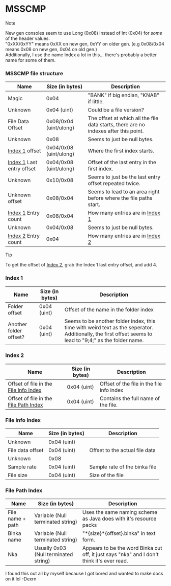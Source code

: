 # MSSCMP

> [!NOTE]
> New gen consoles seem to use Long (0x08) instead of Int (0x04) for *some* of the header values.   
> "0xXX/0xYY" means 0xXX on new gen, 0xYY on older gen. (e.g 0x08/0x04 means 0x08 on new gen, 0x04 on old gen.)   
> Additionally, I use the name Index a lot in this... there's probably a better name for some of them.   

### MSSCMP file structure
| Name | Size (in bytes) | Description |
|------|-----------------|-------------|
| Magic | 0x04 | "BANK" if big endian, "KNAB" if little. |
| Unknown | 0x04 (uint) | Could be a file version? |
| File Data Offset | 0x08/0x04 (uint/ulong) | The offset at which all the file data starts, there are no indexes after this point. |
| Unknown | 0x08 | Seems to just be null bytes. |
| [Index 1](#index-1) offset | 0x04/0x08 (uint/ulong) | Where the first index starts. |
| [Index 1](#index-1) Last entry offset | 0x04/0x08 (uint/ulong) | Offset of the last entry in the first index. | 
| Unknown | 0x10/0x08 | Seems to just be the last entry offset repeated twice. |
| Unknown offset | 0x08/0x04 | Seems to lead to an area right before where the file paths start. |
| [Index 1](#index-1) Entry count | 0x08/0x04 | How many entries are in [Index 1](#index-1) |
| Unknown | 0x04/0x08 | Seems to just be null bytes. |
| [Index 2](#index-2) Entry count | 0x04 | How many entries are in [Index 2](#index-2) |

> [!TIP]
> To get the offset of [Index 2](#index-2), grab the Index 1 last entry offset, and add 4.

### Index 1
| Name | Size (in bytes) | Description |
|------|-----------------|-------------|
| Folder offset | 0x04 (uint) | Offset of the name in the folder index |
| Another folder offset? | 0x04 (uint) | Seems to be another folder index, this time with weird text as the seperator. Additionally, the first offset seems to lead to "9;4;" as the folder name. |

### Index 2
| Name | Size (in bytes) | Description |
|------|-----------------|-------------|
| Offset of file in the [File Info Index](#file-info-index) | 0x04 (uint) | Offset of the file in the file info index |
| Offset of file in the [File Path Index](#file-path-index) | 0x04 (uint) | Contains the full name of the file. |

### File Info Index
| Name | Size (in bytes) | Description |
|------|-----------------|-------------|
| Unknown | 0x04 (uint) | |
| File data offset | 0x04 (uint) | Offset to the actual file data |
| Unknown | 0x08 | |
| Sample rate | 0x04 (uint) | Sample rate of the binka file |
| File size | 0x04 (uint) | Size of the file |

### File Path Index
| Name | Size (in bytes) | Description |
|------|-----------------|-------------|
| File name + path | Variable (Null terminated string) | Uses the same naming scheme as Java does with it's resource packs |
| Binka name | Variable (Null terminated string) | "\*{size}\*{offset}.binka" in text form. |
| Nka | Usually 0x03 (Null terminated string) | Appears to be the word Binka cut off, it just says "nka" and I don't think it's ever read. |

I found this out all by myself because I got bored and wanted to make docs on it lol -Dexrn